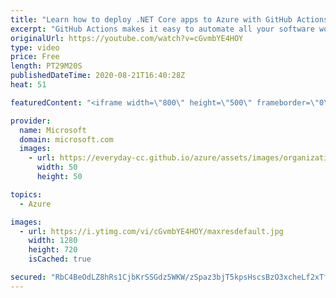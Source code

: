 ```yaml
---
title: "Learn how to deploy .NET Core apps to Azure with GitHub Actions | Azure Friday"
excerpt: "GitHub Actions makes it easy to automate all your software workflows. Tim Heuer joins Scott Hanselman to saunter through the process of deploying .NET Core apps to Azure using GitHub Actions.  0:00 - Overview 0:19 - Project setup 4:02 - Configuring the workflow 7:29 - Build job - setting up the environment"
originalUrl: https://youtube.com/watch?v=cGvmbYE4HOY
type: video
price: Free
length: PT29M20S
publishedDateTime: 2020-08-21T16:40:28Z
heat: 51

featuredContent: "<iframe width=\"800\" height=\"500\" frameborder=\"0\" src=\"https://www.youtube.com/embed/cGvmbYE4HOY\" allow=\"accelerometer; autoplay; encrypted-media; gyroscope; picture-in-picture\" allowfullscreen></iframe>"

provider:
  name: Microsoft
  domain: microsoft.com
  images:
    - url: https://everyday-cc.github.io/azure/assets/images/organizations/microsoft.com-50x50.jpg
      width: 50
      height: 50

topics:
  - Azure

images:
  - url: https://i.ytimg.com/vi/cGvmbYE4HOY/maxresdefault.jpg
    width: 1280
    height: 720
    isCached: true

secured: "RbC4BeOdLZ8hRs1CjbKrSSGdz5WKW/zSpaz3bjT5kpsHscsBzO3xcheLf2xTfR/94/8jedoshp2WYzJhW2WVM+1LXIS6b9XwMqpee2gjCwbb/I3gw6iZKWWFKxlz+QSYI+E30yG/iAe0z9IELoQvwb5CR+VMC9twwy8CgMWArsN0qJILebSf44q7+MhWCzNzaf3ViPCMHTkg6YYpEsquN/Uz66rgFmqDgSFTCeVHB5t2bjgQGZes1k0dFUHUwKUiheQSgZZHh2v7cLAdel46c0DxEf7aWvhofime6uyYbT+fjNEGJwlhBMBL6EPFIKEMp6DuxRZx4rOLRn5p1KLDr4BG2MJHU+efnU5eK/vV/gd0SrrKPO5T6/qXOe6rXRqm4wNUL4n240JNVrJN6r6EHc0TNnzPR5He8jsBiFAGYeI=;cjZQIVp0liFkMdB1noVoCA=="
---
```


